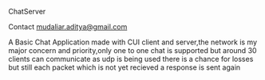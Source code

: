 ChatServer

Contact mudaliar.aditya@gmail.com 


A Basic Chat Application made with CUI client and server,the network is my major concern and priority,only one to one chat is supported
but around 30 clients can communicate as udp is being used there is a chance for losses but still each packet which is not yet recieved a response is sent again
